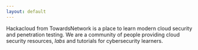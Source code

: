 ```yaml
---
layout: default
---
```


Hackacloud from TowardsNetwork is a place to learn modern cloud security and penetration testing. We are a community of people providing cloud security resources, *labs* and tutorials for cybersecurity learners.